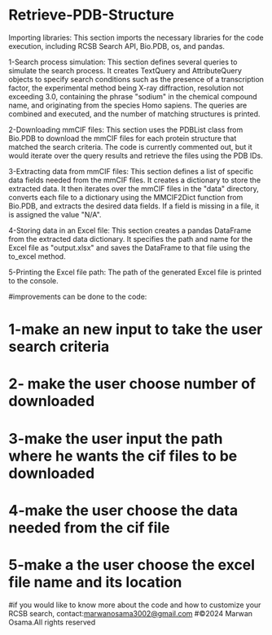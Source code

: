 # Retrieve-PDB-Structure
Importing libraries: This section imports the necessary libraries for the code execution, including RCSB Search API, Bio.PDB, os, and pandas.

1-Search process simulation: This section defines several queries to simulate the search process. It creates TextQuery and AttributeQuery objects to specify search conditions such as the presence of a transcription factor, the experimental method being X-ray diffraction, resolution not exceeding 3.0, containing the phrase "sodium" in the chemical compound name, and originating from the species Homo sapiens. The queries are combined and executed, and the number of matching structures is printed.

2-Downloading mmCIF files: This section uses the PDBList class from Bio.PDB to download the mmCIF files for each protein structure that matched the search criteria. The code is currently commented out, but it would iterate over the query results and retrieve the files using the PDB IDs.

3-Extracting data from mmCIF files: This section defines a list of specific data fields needed from the mmCIF files. It creates a dictionary to store the extracted data. It then iterates over the mmCIF files in the "data" directory, converts each file to a dictionary using the MMCIF2Dict function from Bio.PDB, and extracts the desired data fields. If a field is missing in a file, it is assigned the value "N/A".

4-Storing data in an Excel file: This section creates a pandas DataFrame from the extracted data dictionary. It specifies the path and name for the Excel file as "output.xlsx" and saves the DataFrame to that file using the to_excel method.

5-Printing the Excel file path: The path of the generated Excel file is printed to the console.

#improvements can be done to the code:
#  1-make an new input to take the user search criteria
#  2- make the user choose number of downloaded
#  3-make the user input the path where he wants the cif files to be downloaded
#  4-make the user choose the data needed from the cif file 
#  5-make a the user choose the excel file name and its location

#if you would like to know more about the code and how to customize your RCSB search, contact:marwanosama3002@gmail.com
#©2024 Marwan Osama.All rights reserved
